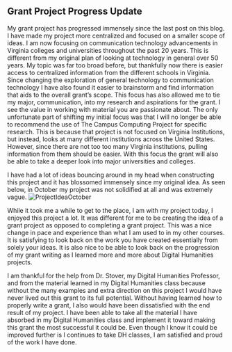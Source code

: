 ##
Grant Project Progress Update 
-
My grant project has progressed immensely since the last post on this blog. I have made my project more centralized and focused on a smaller scope of ideas. I am now focusing on communication technology advancements in Virginia colleges and universities throughout the past 20 years. 
This is different from my original plan of looking at technology in general over 50 years. My topic was far too broad before, but thankfully now there is easier access to centralized information from the different schools in Virginia. Since changing the exploration of general technology to communication technology I have also found it easier to brainstorm and find information that aids to the overall grant’s scope. This focus has also allowed me to tie my major, communication, into my research and aspirations for the grant. I see the value in working with material you are passionate about. 
The only unfortunate part of shifting my initial focus was that I will no longer be able to recommend the use of The Campus Computing Project for specific research. This is because that project is not focused on Virginia Institutions, but instead, looks at many different institutions across the United States. However, since there are not too too many Virginia institutions, pulling information from them should be easier. With this focus the grant will also be able to take a deeper look into major universities and colleges. 
 
I have had a lot of ideas bouncing around in my head when constructing this project and it has blossomed immensely since my original idea. As seen below, in October my project was not solidified at all and was extremely vague. 
![ProjectIdeaOctober](https://hannahfulk.github.io/hannah/images/BlogPostGraphic.JPG)

 
While it took me a while to get to the place, I am with my project today, I enjoyed this project a lot. It was different for me to be creating the idea of a grant project as opposed to completing a grant project. This was a nice change in pace and experience than what I am used to in my other courses. It is satisfying to look back on the work you have created essentially from solely your ideas. It is also nice to be able to look back on the progression of my grant writing as I learned more and more about Digital Humanities projects. 
 
I am thankful for the help from Dr. Stover, my Digital Humanities Professor, and from the material learned in my Digital Humanities class because without the many examples and extra direction on this project I would have never lived out this grant to its full potential. Without having learned how to properly write a grant, I also would have been dissatisfied with the end result of my project. I have been able to take all the material I have absorbed in my Digital Humanities class and implement it toward making this grant the most successful it could be. Even though I know it could be improved further is I continues to take DH classes, I am satisfied and proud of the work I have done. 
